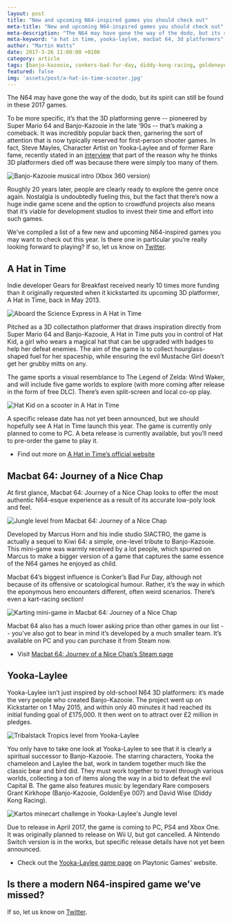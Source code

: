 ```yaml
---
layout: post
title: "New and upcoming N64-inspired games you should check out"
meta-title: "New and upcoming N64-inspired games you should check out"
meta-description: "The N64 may have gone the way of the dodo, but its spirit can still be found in these 2017 games."
meta-keyword: "a hat in time, yooka-laylee, macbat 64, 3d platformers"
author: "Martin Watts"
date: 2017-3-26 11:00:00 +0100
category: article
tags: [banjo-kazooie, conkers-bad-fur-day, diddy-kong-racing, goldeneye-007, super-mario-64]
featured: false
img: 'assets/post/a-hat-in-time-scooter.jpg'
---
```

The N64 may have gone the way of the dodo, but its spirit can still be found in these 2017 games.

To be more specific, it’s that the 3D platforming genre -- pioneered by Super Mario 64 and Banjo-Kazooie in the late ‘90s -- that’s making a comeback. It was incredibly popular back then, garnering the sort of attention that is now typically reserved for first-person shooter games. In fact, Steve Mayles, Character Artist on Yooka-Laylee and of former Rare fame, recently stated in an [interview](http://www.godisageek.com/2017/03/interview-steve-mayles-character-artist-yooka-laylee/) that part of the reason why he thinks 3D platformers died off was because there were simply too many of them.

![Banjo-Kazooie musical intro (Xbox 360 version)](/assets/images/games/banjo-kazooie/xbox-360/banjo-kazooie-xbox-360-musical-intro.png)

Roughly 20 years later, people are clearly ready to explore the genre once again. Nostalgia is undoubtedly fueling this, but the fact that there’s now a huge indie game scene and the option to crowdfund projects also means that it’s viable for development studios to invest their time and effort into such games.

We’ve compiled a list of a few new and upcoming N64-inspired games you may want to check out this year. Is there one in particular you’re really looking forward to playing? If so, let us know on [Twitter](http://www.twitter.com/n64gamers).

## A Hat in Time ##

Indie developer Gears for Breakfast received nearly 10 times more funding than it originally requested when it kickstarted its upcoming 3D platformer, A Hat in Time, back in May 2013.

![Aboard the Science Express in A Hat in Time](/assets/post/a-hat-in-time-science-express.jpg)

Pitched as a 3D collectathon platformer that draws inspiration directly from Super Mario 64 and Banjo-Kazooie, A Hat in Time puts you in control of Hat Kid, a girl who wears a magical hat that can be upgraded with badges to help her defeat enemies. The aim of the game is to collect hourglass-shaped fuel for her spaceship, while ensuring the evil Mustache Girl doesn’t get her grubby mitts on any.

The game sports a visual resemblance to The Legend of Zelda: Wind Waker, and will include five game worlds to explore (with more coming after release in the form of free DLC). There’s even split-screen and local co-op play.

![Hat Kid on a scooter in A Hat in Time](/assets/post/a-hat-in-time-scooter.jpg)

A specific release date has not yet been announced, but we should hopefully see A Hat in Time launch this year. The game is currently only planned to come to PC. A beta release is currently available, but you’ll need to pre-order the game to play it.

- Find out more on [A Hat in Time’s official website](http://www.hatintime.com/)

## Macbat 64: Journey of a Nice Chap ##

At first glance, Macbat 64: Journey of a Nice Chap looks to offer the most authentic N64-esque experience as a result of its accurate low-poly look and feel.

![Jungle level from Macbat 64: Journey of a Nice Chap](/assets/post/macbat-64-jungle.jpg)

Developed by Marcus Horn and his indie studio SIACTRO, the game is actually a sequel to Kiwi 64: a simple, one-level tribute to Banjo-Kazooie. This mini-game was warmly received by a lot people, which spurred on Marcus to make a bigger version of a game that captures the same essence of the N64 games he enjoyed as child.

Macbat 64’s biggest influence is Conker’s Bad Fur Day, although not because of its offensive or scatological humour. Rather, it’s the way in which the eponymous hero encounters different, often weird scenarios. There’s even a kart-racing section!

![Karting mini-game in Macbat 64: Journey of a Nice Chap](/assets/post/macbat-64-karting.jpg)

Macbat 64 also has a much lower asking price than other games in our list -- you’ve also got to bear in mind it’s developed by a much smaller team. It’s available on PC and you can purchase it from Steam now.

- Visit [Macbat 64: Journey of a Nice Chap’s Steam page](http://store.steampowered.com/app/568040/)

## Yooka-Laylee ##

Yooka-Laylee isn’t just inspired by old-school N64 3D platformers: it’s made the very people who created Banjo-Kazooie. The project went up on Kickstarter on 1 May 2015, and within only 40 minutes it had reached its initial funding goal of £175,000. It then went on to attract over £2 million in pledges.

![Tribalstack Tropics level from Yooka-Laylee](/assets/post/yooka-laylee-tribalstack-tropics.jpg)

You only have to take one look at Yooka-Laylee to see that it is clearly a spiritual successor to Banjo-Kazooie. The starring characters, Yooka the chameleon and Laylee the bat, work in tandem together much like the classic bear and bird did. They must work together to travel through various worlds, collecting a ton of items along the way in a bid to defeat the evil Capital B. The game also features music by legendary Rare composers Grant Kirkhope (Banjo-Kazooie, GoldenEye 007) and David Wise (Diddy Kong Racing).

![Kartos minecart challenge in Yooka-Laylee's Jungle level](/assets/post/yooka-laylee-kartos-jungle.jpg)

Due to release in April 2017, the game is coming to PC, PS4 and Xbox One. It was originally planned to release on Wii U, but got cancelled. A Nintendo Switch version is in the works, but specific release details have not yet been announced.

- Check out the [Yooka-Laylee game page](http://www.playtonicgames.com/games/yooka-laylee/) on Playtonic Games’ website.

## Is there a modern N64-inspired game we’ve missed? ##

If so, let us know on [Twitter](http://www.twitter.com/n64gamers).